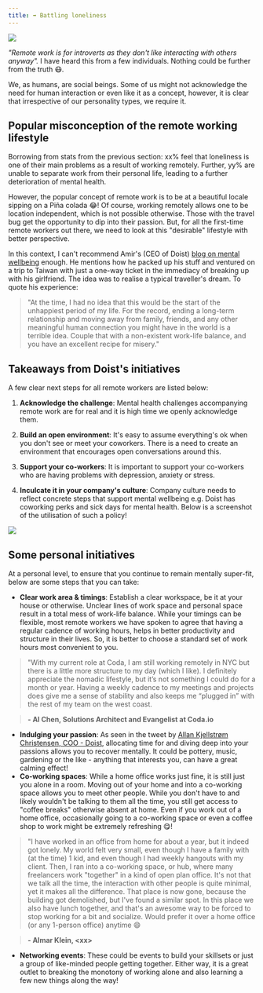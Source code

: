 ```yaml
---
title: ➡️ Battling loneliness
---
```


![](/assets/battling_loneliness.png)

*"Remote work is for introverts as they don't like interacting with others anyway".* I have heard this from a few individuals. Nothing could be further from the truth 😷.



We, as humans, are social beings. Some of us might not acknowledge the need for human interaction or even like it as a concept, however, it is clear that irrespective of our personality types, we require it.

## Popular misconception of the remote working lifestyle

Borrowing from stats from the previous section: xx% feel that loneliness is one of their main problems as a result of working remotely. Further, yy% are unable to separate work from their personal life, leading to a further deterioration of mental health.

However, the popular concept of remote work is to be at a beautiful locale sipping on a Piña colada 😂! Of course, working remotely allows one to be location independent, which is not possible otherwise. Those with the travel bug get the opportunity to dip into their passion. But, for all the first-time remote workers out there, we need to look at this "desirable" lifestyle with better perspective.

In this context, I can't recommend Amir's (CEO of Doist) [blog on mental wellbeing](https://doist.com/blog/mental-health-and-remote-work/) enough. He mentions how he packed up his stuff and ventured on a trip to Taiwan with just a one-way ticket in the immediacy of breaking up with his girlfriend. The idea was to realise a typical traveller's dream. To quote his experience:

> "At the time, I had no idea that this would be the start of the unhappiest period of my life. For the record, ending a long-term relationship and moving away from family, friends, and any other meaningful human connection you might have in the world is a terrible idea. Couple that with a non-existent work-life balance, and you have an excellent recipe for misery."

## Takeaways from Doist's initiatives

A few clear next steps for all remote workers are listed below:

1) **Acknowledge the challenge**: Mental health challenges accompanying remote work are for real and it is high time we openly acknowledge them.

2) **Build an open environment**: It's easy to assume everything's ok when you don't see or meet your coworkers. There is a need to create an environment that encourages open conversations around this.

3) **Support your co-workers**: It is important to support your co-workers who are having problems with depression, anxiety or stress.

4) **Inculcate it in your company's culture**: Company culture needs to reflect concrete steps that support mental wellbeing e.g. Doist has coworking perks and sick days for mental health. Below is a screenshot of the utilisation of such a policy!

![](https://storage.googleapis.com/slite-api-files-production/files/2f26bea3-eb53-4ace-bc0d-7912b5aca7e7/image.png)

## Some personal initiatives

At a personal level, to ensure that you continue to remain mentally super-fit, below are some steps that you can take:

-   **Clear work area & timings**: Establish a clear workspace, be it at your house or otherwise. Unclear lines of work space and personal space result in a total mess of work-life balance. While your timings can be flexible, most remote workers we have spoken to agree that having a regular cadence of working hours, helps in better productivity and structure in their lives. So, it is better to choose a standard set of work hours most convenient to you.

> "With my current role at Coda, I am still working remotely in NYC but there is a little more structure to my day (which I like). I definitely appreciate the nomadic lifestyle, but it’s not something I could do for a month or year. Having a weekly cadence to my meetings and projects does give me a sense of stability and also keeps me “plugged in” with the rest of my team on the west coast.

> **- Al Chen, Solutions Architect and Evangelist at Coda.io**

-   **Indulging your passion**: As seen in the tweet by [Allan Kjellstrøm Christensen, COO - Doist](https://slite.com/api/public/notes/65TRltAB6Q/redirect "Allan Kjellstrøm Christensen, COO - Doist"), allocating time for and diving deep into your passions allows you to recover mentally. It could be pottery, music, gardening or the like - anything that interests you, can have a great calming effect!
-   **Co-working spaces**: While a home office works just fine, it is still just you alone in a room. Moving out of your home and into a co-working space allows you to meet other people. While you don't have to and likely wouldn't be talking to them all the time, you still get access to "coffee breaks" otherwise absent at home. Even if you work out of a home office, occasionally going to a co-working space or even a coffee shop to work might be extremely refreshing 😋!

> "I have worked in an office from home for about a year, but it indeed got lonely. My world felt very small, even though I have a family with (at the time) 1 kid, and even though I had weekly hangouts with my client. Then, I ran into a co-working space, or hub, where many freelancers work "together" in a kind of open plan office. It's not that we talk all the time, the interaction with other people is quite minimal, yet it makes all the difference. That place is now gone, because the building got demolished, but I've found a similar spot. In this place we also have lunch together, and that's an awesome way to be forced to stop working for a bit and socialize. Would prefer it over a home office (or any 1-person office) anytime 😄

> **- Almar Klein, &lt;xx>**

-   **Networking events**: These could be events to build your skillsets or just a group of like-minded people getting together. Either way, it is a great outlet to breaking the monotony of working alone and also learning a few new things along the way!
